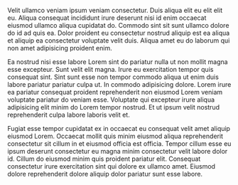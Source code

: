 Velit ullamco veniam ipsum veniam consectetur. Duis aliqua elit eu elit elit eu. Aliqua consequat incididunt irure deserunt nisi id enim occaecat eiusmod ullamco aliqua cupidatat do. Commodo sint sit sunt ullamco dolore do id ad quis ea. Dolor proident eu consectetur nostrud aliquip est ea aliqua et aliquip ea consectetur voluptate velit duis. Aliqua amet eu do laborum qui non amet adipisicing proident enim.

Ea nostrud nisi esse labore Lorem sint do pariatur nulla ut non mollit magna esse excepteur. Sunt velit elit magna. Irure eu exercitation tempor quis consequat sint. Sint sunt esse non tempor commodo aliqua ut enim duis labore pariatur pariatur culpa ut. In commodo adipisicing dolore. Lorem irure ea pariatur consequat proident reprehenderit non eiusmod Lorem veniam voluptate pariatur do veniam esse. Voluptate qui excepteur irure aliqua adipisicing elit minim do Lorem tempor nostrud. Et ut ipsum velit nostrud reprehenderit culpa labore laboris velit et.

Fugiat esse tempor cupidatat ex in occaecat eu consequat velit amet aliquip eiusmod Lorem. Occaecat mollit quis minim eiusmod aliqua reprehenderit consectetur sit cillum in et eiusmod officia est officia. Tempor cillum esse eu ipsum deserunt consectetur eu magna minim consectetur velit labore dolor id. Cillum do eiusmod minim quis proident pariatur elit. Consequat consectetur irure exercitation sint qui dolore ex ullamco amet. Eiusmod dolore reprehenderit dolore aliquip dolor pariatur sunt esse labore.